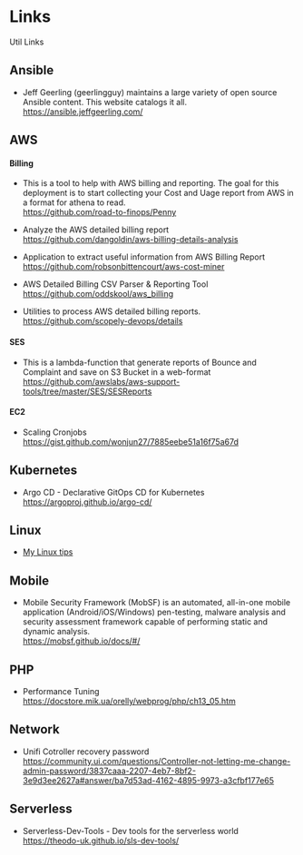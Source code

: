 # Links
Util Links


## Ansible
* Jeff Geerling (geerlingguy) maintains a large variety of open source Ansible content. This website catalogs it all.\
 https://ansible.jeffgeerling.com/

## AWS

#### Billing
* This is a tool to help with AWS billing and reporting. The goal for this deployment is to start collecting your Cost and Uage report from AWS in a format for athena to read.\
https://github.com/road-to-finops/Penny

* Analyze the AWS detailed billing report\
https://github.com/dangoldin/aws-billing-details-analysis

* Application to extract useful information from AWS Billing Report\
https://github.com/robsonbittencourt/aws-cost-miner

* AWS Detailed Billing CSV Parser & Reporting Tool\
https://github.com/oddskool/aws_billing

* Utilities to process AWS detailed billing reports.\
https://github.com/scopely-devops/details

#### SES
* This is a lambda-function that generate reports of Bounce and Complaint and save on S3 Bucket in a web-format\
 https://github.com/awslabs/aws-support-tools/tree/master/SES/SESReports
 
 #### EC2
 * Scaling Cronjobs\
 https://gist.github.com/wonjun27/7885eebe51a16f75a67d

## Kubernetes
* Argo CD - Declarative GitOps CD for Kubernetes\
https://argoproj.github.io/argo-cd/


## Linux
* [My Linux tips](https://github.com/giam-forte/links/blob/master/linux_tips.md)

## Mobile
* Mobile Security Framework (MobSF) is an automated, all-in-one mobile application (Android/iOS/Windows) pen-testing, malware analysis and security assessment framework capable of performing static and dynamic analysis.\
https://mobsf.github.io/docs/#/

## PHP
* Performance Tuning\
https://docstore.mik.ua/orelly/webprog/php/ch13_05.htm

## Network
* Unifi Cotroller recovery password\
https://community.ui.com/questions/Controller-not-letting-me-change-admin-password/3837caaa-2207-4eb7-8bf2-3e9d3ee2627a#answer/ba7d53ad-4162-4895-9973-a3cfbf177e65

## Serverless

* Serverless-Dev-Tools - Dev tools for the serverless world\
https://theodo-uk.github.io/sls-dev-tools/

